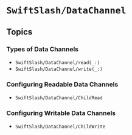 # ``SwiftSlash/DataChannel``

## Topics

### Types of Data Channels

- ``SwiftSlash/DataChannel/read(_:)``
- ``SwiftSlash/DataChannel/write(_:)``

### Configuring Readable Data Channels

- ``SwiftSlash/DataChannel/ChildRead``

### Configuring Writable Data Channels

- ``SwiftSlash/DataChannel/ChildWrite``
